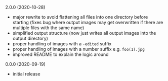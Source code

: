 2.0.0 (2020-10-28)
  - major rewrite to avoid flattening all files into one directory before starting (fixes bug where output images may get overwritten if there are multiple files with the same name)
  - simplified output structure (now just writes all output images into the output directory)
  - proper handling of images with a `-edited` suffix 
  - proper handling of images with a number suffix e.g. `foo(1).jpg`
  - improved README to explain the logic around 

0.0.0 (2020-09-19)
  - initial release
